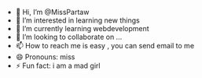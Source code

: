 - 👋 Hi, I’m @MissPartaw
- 👀 I’m interested in learning new things
- 🌱 I’m currently learning webdevelopment 
- 💞️ I’m looking to collaborate on ...
- 📫 How to reach me is easy , you can send email to me
- 😄 Pronouns: miss
- ⚡ Fun fact: i am a mad girl

<!---
MissPartaw/MissPartaw is a ✨ special ✨ repository because its `README.md` (this file) appears on your GitHub profile.
You can click the Preview link to take a look at your changes.
--->
